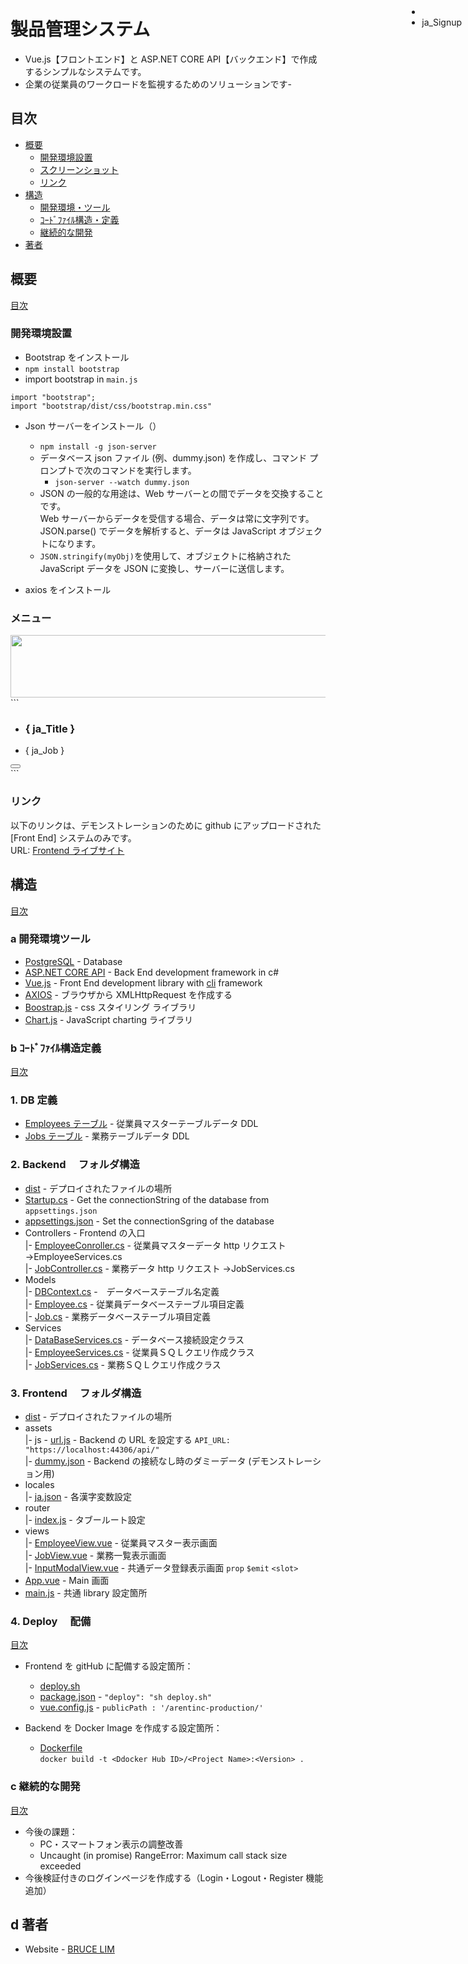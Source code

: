 # 製品管理システム

- Vue.js【フロントエンド】と ASP.NET CORE API【バックエンド】で作成するシンプルなシステムです。<br>
- 企業の従業員のワークロードを監視するためのソリューションです-

## 目次

- [概要](#概要)
  - [開発環境設置](#開発環境設置)
  - [スクリーンショット](#スクリーンショット)
  - [リンク](#リンク)
- [構造](#構造)
  - [開発環境・ツール](#a-開発環境ツール)
  - [ｺｰﾄﾞﾌｧｲﾙ構造・定義](#b-ｺｰﾄﾞﾌｧｲﾙ構造定義)
  - [継続的な開発](#c-継続的な開発)
- [著者](#d-著者)

## 概要

[目次](#目次)

### 開発環境設置

- Bootstrap をインストール
- `npm install bootstrap`
- import bootstrap in `main.js`

```
import "bootstrap";
import "bootstrap/dist/css/bootstrap.min.css"
```

- Json サーバーをインストール（）

  - `npm install -g json-server`
  - データベース json ファイル (例、dummy.json) を作成し、コマンド プロンプトで次のコマンドを実行します。
    - `json-server --watch dummy.json`
  - JSON の一般的な用途は、Web サーバーとの間でデータを交換することです。<br>
    Web サーバーからデータを受信する場合、データは常に文字列です。<br>
    JSON.parse() でデータを解析すると、データは JavaScript オブジェクトになります。
  - `JSON.stringify(myObj)`を使用して、オブジェクトに格納された JavaScript データを JSON に変換し、サーバーに送信します。

- axios をインストール

### メニュー

<image style="width:700px;height:100px" src="./document/menu.png" />
```
<div class="p-3">
    <nav class="navbar navbar-expand-lg navbar-light bg-light">
      <div class="container-fluid">
        <ul class="nav">
          <li class="nav-item">
            <h3 class="d-flex justify-content-center m-1 mr-5">
              { ja_Title }
            </h3>
          </li>
          <li class="nav-item m-1">
            <router-link class="btn btn-light btn-outline-primary" to="/">{
              ja_Job
            }</router-link>
          </li>
        </ul>
        <div>
          <button
            class="navbar-toggler"
            type="button"
            data-bs-toggle="collapse"
            data-bs-target="#navbarTogglerDemo02"
            aria-controls="navbarTogglerDemo02"
            aria-expanded="false"
            aria-label="Toggle navigation"
          >
            <span class="navbar-toggler-icon"></span>
          </button>
          <div
            style="position: absolute; top: 60px; right: 10px"
            class="collapse"
            id="navbarTogglerDemo02"
          >
            <ul class="navbar-nav me-auto mb-2 mb-lg-0">
              <li class="nav-item"></li>
              <li class="nav-item">
                <router-link
                  class="btn btn-light m-1 btn-outline-primary"
                  :to="{ name: 'signup' }"
                  > ja_Signup </router-link
                >
              </li>
            </ul>
          </div>
        </div>
      </div>
    </nav>
    <router-view />
  </div>
```

### リンク

以下のリンクは、デモンストレーションのために github にアップロードされた [Front End] システムのみです。<br>
URL: [Frontend ライブサイト](https://potatoscript.github.io/system-oilseal/)

## 構造

[目次](#目次)

### a 開発環境ツール

- [PostgreSQL](https://www.postgresql.org/) - Database
- [ASP.NET CORE API](https://docs.microsoft.com/en-us/aspnet/core/?view=aspnetcore-6.0) - Back End development framework in c#
- [Vue.js](https://vuejs.org/) - Front End development library with [cli](https://cli.vuejs.org/) framework
- [AXIOS](https://axios-http.com/docs/intro) - ブラウザから XMLHttpRequest を作成する
- [Boostrap.js](https://getbootstrap.com/) - css スタイリング ライブラリ
- [Chart.js](https://chartjs.org/) - JavaScript charting ライブラリ

### b ｺｰﾄﾞﾌｧｲﾙ構造定義

[目次](#目次)

### 1. DB 定義

- [Employees テーブル](./document/Employees.sql) - 従業員マスターテーブルデータ DDL
- [Jobs テーブル](./document/Jobs.sql) - 業務テーブルデータ DDL

### 2. Backend 　フォルダ構造

- [dist](./arentinc-api/dist) - デプロイされたファイルの場所<br>
- [Startup.cs](./arentinc-api/Startup.cs) - Get the connectionString of the database from `appsettings.json`
- [appsettings.json](./arentinc-api/appsettings.json) - Set the connectionSgring of the database
- Controllers - Frontend の入口 <br>
  |- [EmployeeConroller.cs](./arentinc-api/Controllers/EmployeeController.cs) - 従業員マスターデータ http リクエスト →EmployeeServices.cs <br>
  |- [JobController.cs](./arentinc-api/Controllers/JobController.cs) - 業務データ http リクエスト →JobServices.cs <br>
- Models<br>
  |- [DBContext.cs](./arentinc-api/Models/DBContext.cs) -　データベーステーブル名定義 <br>
  |- [Employee.cs](./arentinc-api/Models/Employee.cs) - 従業員データベーステーブル項目定義 <br>
  |- [Job.cs](./arentinc-api/Models/Job.cs) - 業務データベーステーブル項目定義 <br>
- Services <br>
  |- [DataBaseServices.cs](./arentinc-api/Services/DataBaseServices.cs) - データベース接続設定クラス <br>
  |- [EmployeeServices.cs](./arentinc-api/Services/EmployeeServices.cs) - 従業員ＳＱＬクエリ作成クラス <br>
  |- [JobServices.cs](./arentinc-api/Services/JobServices.cs) - 業務ＳＱＬクエリ作成クラス <br>

### 3. Frontend 　フォルダ構造

- [dist](./arentinc-ui/dist) - デプロイされたファイルの場所<br>
- assets<br>
  |- js - [url.js](./arentinc-ui/src/assets/js/url.js) - Backend の URL を設定する `API_URL: "https://localhost:44306/api/"` <br>
  |- [dummy.json](./arentinc-ui/src/assets/dummy.json) - Backend の接続なし時のダミーデータ (デモンストレーション用) <br>
- locales<br>
  |- [ja.json](./arentinc-ui/src/locales/ja.json) - 各漢字変数設定 <br>
- router<br>
  |- [index.js](./arentinc-ui/src/router/index.js) - タブールート設定<br>
- views<br>
  |- [EmployeeView.vue](./arentinc-ui/src/views/EmployeeView.vue) - 従業員マスター表示画面 <br>
  |- [JobView.vue](./arentinc-ui/src/views/JobView.vue) - 業務一覧表示画面 <br>
  |- [InputModalView.vue](./arentinc-ui/src/views/InputModalView.vue) - 共通データ登録表示画面 `prop` `$emit` `<slot>` <br>
- [App.vue](./arentinc-ui/src/App.vue) - Main 画面 <br>
- [main.js](./arentinc-ui/src/main.js) - 共通 library 設定箇所

### 4. Deploy 　配備

[目次](#目次)

- Frontend を gitHub に配備する設定箇所：

  - [deploy.sh](./arentinc-ui/deploy.sh)
  - [package.json](./arentinc-ui/package.json) - `"deploy": "sh deploy.sh"`
  - [vue.config.js](./arentinc-ui/vue.config.js) - `publicPath : '/arentinc-production/'`

- Backend を Docker Image を作成する設定箇所：
  - [Dockerfile](./arentinc-api/Dockerfile) <br>
    `docker build -t <Ddocker Hub ID>/<Project Name>:<Version> .`

### c 継続的な開発

[目次](#目次)

- 今後の課題：
  - PC・スマートフォン表示の調整改善
  - Uncaught (in promise) RangeError: Maximum call stack size exceeded
- 今後検証付きのログインページを作成する（Login・Logout・Register 機能追加）

## d 著者

- Website - [BRUCE LIM](https://potatoscript.github.io/resume/)
